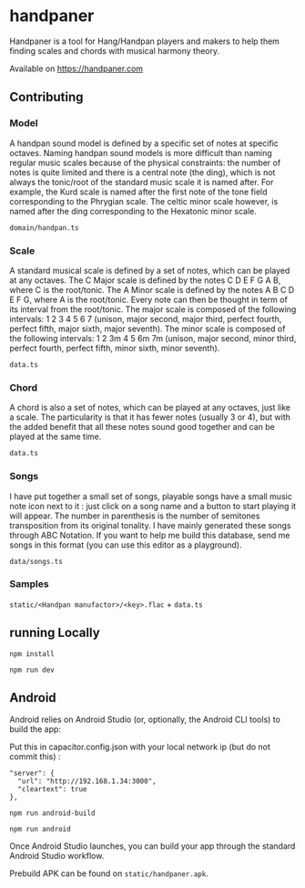 # handpaner

Handpaner is a tool for Hang/Handpan players and makers to help them finding scales and chords with musical harmony theory.

Available on https://handpaner.com

## Contributing

### Model
A handpan sound model is defined by a specific set of notes at specific octaves. Naming handpan sound models is more difficult than naming regular music scales because of the physical constraints: the number of notes is quite limited and there is a central note (the ding), which is not always the tonic/root of the standard music scale it is named after. For example, the Kurd scale is named after the first note of the tone field corresponding to the Phrygian scale. The celtic minor scale however, is named after the ding corresponding to the Hexatonic minor scale.

`domain/handpan.ts`

### Scale
A standard musical scale is defined by a set of notes, which can be played at any octaves. The C Major scale is defined by the notes C D E F G A B, where C is the root/tonic. The A Minor scale is defined by the notes A B C D E F G, where A is the root/tonic. Every note can then be thought in term of its interval from the root/tonic. The major scale is composed of the following intervals: 1 2 3 4 5 6 7 (unison, major second, major third, perfect fourth, perfect fifth, major sixth, major seventh). The minor scale is composed of the following intervals: 1 2 3m 4 5 6m 7m (unison, major second, minor third, perfect fourth, perfect fifth, minor sixth, minor seventh).

`data.ts`

### Chord
A chord is also a set of notes, which can be played at any octaves, just like a scale. The particularity is that it has fewer notes (usually 3 or 4), but with the added benefit that all these notes sound good together and can be played at the same time.

`data.ts`

### Songs
I have put together a small set of songs, playable songs have a small music note icon next to it : just click on a song name and a button to start playing it will appear. The number in parenthesis is the number of semitones transposition from its original tonality. I have mainly generated these songs through ABC Notation. If you want to help me build this database, send me songs in this format (you can use this editor as a playground).

`data/songs.ts`

### Samples

`static/<Handpan manufactor>/<key>.flac` + `data.ts`

## running Locally
`npm install`

`npm run dev`

## Android
Android relies on Android Studio (or, optionally, the Android CLI tools) to build the app:

Put this in capacitor.config.json with your local network ip (but do not commit this) :
```
"server": {
  "url": "http://192.168.1.34:3000",
  "cleartext": true
},
```

`npm run android-build`

`npm run android`

Once Android Studio launches, you can build your app through the standard Android Studio workflow.

Prebuild APK can be found on `static/handpaner.apk`.

